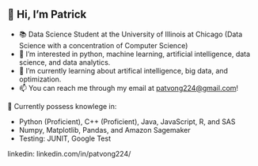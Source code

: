 ## 👋 Hi, I’m Patrick
- 📚 Data Science Student at the University of Illinois at Chicago (Data Science with a concentration of Computer Science)
- 👀 I’m interested in python, machine learning, artificial intelligence, data science, and data analytics.
- 🌱 I’m currently learning about artifical intelligence, big data, and optimization.
- 📫 You can reach me through my email at patvong224@gmail.com!

🧠 Currently possess knowlege in:
- Python (Proficient), C++ (Proficient), Java, JavaScript, R, and SAS
- Numpy, Matplotlib, Pandas, and Amazon Sagemaker
- Testing: JUNIT, Google Test

linkedin: linkedin.com/in/patvong224/

<!---
patvong224/patvong224 is a ✨ special ✨ repository because its `README.md` (this file) appears on your GitHub profile.
You can click the Preview link to take a look at your changes.
--->

